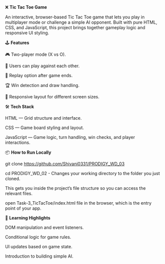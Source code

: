 ❌ **Tic Tac Toe Game**

An interactive, browser-based Tic Tac Toe game that lets you play in multiplayer mode or challenge a simple AI opponent. 
Built with pure HTML, CSS, and JavaScript, this project brings together gameplay logic and responsive UI styling.


🕹️ **Features**

🎮 Two-player mode (X vs O).

🤖 Users can play against each other.

🔁 Replay option after game ends.

🏆 Win detection and draw handling.

📱 Responsive layout for different screen sizes.


🛠 **Tech Stack**

HTML — Grid structure and interface.

CSS — Game board styling and layout.

JavaScript — Game logic, turn handling, win checks, and player interactions.


📦 **How to Run Locally**

git clone https://github.com/Shivani0331/PRODIGY_WD_03

cd PRODIGY_WD_02 - Changes your working directory to the folder you just cloned.

This gets you inside the project’s file structure so you can access the relevant files.

open Task-3_TicTacToe/index.html file in the browser, which is the entry point of your app.


🎯 **Learning Highlights**

DOM manipulation and event listeners.

Conditional logic for game rules.

UI updates based on game state.

Introduction to building simple AI.
